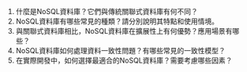 1. 什麼是NoSQL資料庫？它們與傳統關聯式資料庫有何不同？
2. NoSQL資料庫有哪些常見的種類？請分別說明其特點和使用情境。
3. 與關聯式資料庫相比，NoSQL資料庫在擴展性上有何優勢？應用場景有哪些？
4. NoSQL資料庫如何處理資料一致性問題？有哪些常見的一致性模型？
5. 在實際開發中，如何選擇最適合的NoSQL資料庫？需要考慮哪些因素？